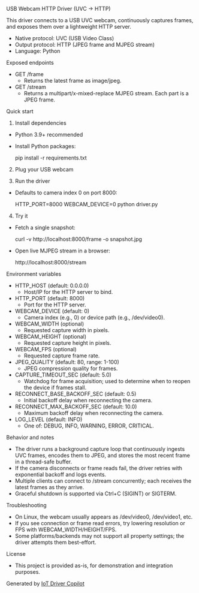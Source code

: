 USB Webcam HTTP Driver (UVC → HTTP)

This driver connects to a USB UVC webcam, continuously captures frames, and exposes them over a lightweight HTTP server.

- Native protocol: UVC (USB Video Class)
- Output protocol: HTTP (JPEG frame and MJPEG stream)
- Language: Python

Exposed endpoints

- GET /frame
  - Returns the latest frame as image/jpeg.
- GET /stream
  - Returns a multipart/x-mixed-replace MJPEG stream. Each part is a JPEG frame.

Quick start

1) Install dependencies

- Python 3.9+ recommended
- Install Python packages:

  pip install -r requirements.txt

2) Plug your USB webcam

3) Run the driver

- Defaults to camera index 0 on port 8000:

  HTTP_PORT=8000 WEBCAM_DEVICE=0 python driver.py

4) Try it

- Fetch a single snapshot:

  curl -v http://localhost:8000/frame -o snapshot.jpg

- Open live MJPEG stream in a browser:

  http://localhost:8000/stream

Environment variables

- HTTP_HOST (default: 0.0.0.0)
  - Host/IP for the HTTP server to bind.
- HTTP_PORT (default: 8000)
  - Port for the HTTP server.
- WEBCAM_DEVICE (default: 0)
  - Camera index (e.g., 0) or device path (e.g., /dev/video0).
- WEBCAM_WIDTH (optional)
  - Requested capture width in pixels.
- WEBCAM_HEIGHT (optional)
  - Requested capture height in pixels.
- WEBCAM_FPS (optional)
  - Requested capture frame rate.
- JPEG_QUALITY (default: 80, range: 1-100)
  - JPEG compression quality for frames.
- CAPTURE_TIMEOUT_SEC (default: 5.0)
  - Watchdog for frame acquisition; used to determine when to reopen the device if frames stall.
- RECONNECT_BASE_BACKOFF_SEC (default: 0.5)
  - Initial backoff delay when reconnecting the camera.
- RECONNECT_MAX_BACKOFF_SEC (default: 10.0)
  - Maximum backoff delay when reconnecting the camera.
- LOG_LEVEL (default: INFO)
  - One of: DEBUG, INFO, WARNING, ERROR, CRITICAL.

Behavior and notes

- The driver runs a background capture loop that continuously ingests UVC frames, encodes them to JPEG, and stores the most recent frame in a thread-safe buffer.
- If the camera disconnects or frame reads fail, the driver retries with exponential backoff and logs events.
- Multiple clients can connect to /stream concurrently; each receives the latest frames as they arrive.
- Graceful shutdown is supported via Ctrl+C (SIGINT) or SIGTERM.

Troubleshooting

- On Linux, the webcam usually appears as /dev/video0, /dev/video1, etc.
- If you see connection or frame read errors, try lowering resolution or FPS with WEBCAM_WIDTH/HEIGHT/FPS.
- Some platforms/backends may not support all property settings; the driver attempts them best-effort.

License

- This project is provided as-is, for demonstration and integration purposes.

Generated by [IoT Driver Copilot](https://copilot.test.shifu.dev/)
